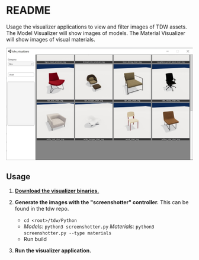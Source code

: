 # README

Usage the visualizer applications to view and filter images of TDW assets. The Model Visualizer will show images of models. The Material Visualizer will show images of visual materials.

![](images/model_visualizer.png)

## Usage

1. [**Download the visualizer binaries.**](https://github.com/threedworld-mit/tdw_visualizers/releases/latest)

2. **Generate the images with the "screenshotter" controller.** This can be found in the tdw repo.
    - `cd <root>/tdw/Python`
    - _Models:_ `python3 screenshotter.py` _Materials:_ `python3 screenshotter.py --type materials`
    - Run build

3. **Run the visualizer application.**
